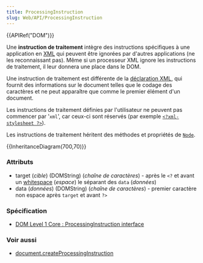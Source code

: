 ```yaml
---
title: ProcessingInstruction
slug: Web/API/ProcessingInstruction
---
```


{{APIRef("DOM")}}

Une **instruction de traitement** intègre des instructions spécifiques à une application en [XML](/fr/docs/Glossary/XML) qui peuvent être ignorées par d'autres applications (ne les reconnaissant pas). Même si un processeur XML ignore les instructions de traitement, il leur donnera une place dans le DOM.

Une instruction de traitement est différente de la [déclaration XML](/fr/docs/XML/XML_Declaration), qui fournit des informations sur le document telles que le codage des caractères et ne peut apparaître que comme le premier élément d'un document.

Les instructions de traitement définies par l'utilisateur ne peuvent pas commencer par '`xml`', car ceux-ci sont réservés (par exemple [`<?xml-stylesheet ?>`](/fr/docs/XML/xml-stylesheet)).

Les instructions de traitement héritent des méthodes et propriétés de [`Node`](/fr/docs/Web/API/Node).

{{InheritanceDiagram(700,70)}}

### Attributs

- target (_cible_) (DOMString) (_chaîne de caractères_) - après le `<?` et avant un [whitespace](/fr/docs/Web/CSS/CSS_text/Whitespace) (_espace_) le séparant des `data` (_données_)
- data (_données_) (DOMString) (_chaîne de caractères_) - premier caractère non espace après `target` et avant `?>`

### Spécification

- [DOM Level 1 Core : ProcessingInstruction interface](https://www.w3.org/TR/REC-DOM-Level-1/level-one-core.html#ID-1004215813)

### Voir aussi

- [document.createProcessingInstruction](/fr/docs/Web/API/Document/createProcessingInstruction)
